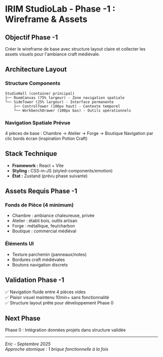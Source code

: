 # IRIM StudioLab - Phase -1 : Wireframe & Assets

## Objectif Phase -1

Créer le wireframe de base avec structure layout claire et collecter les assets visuels pour l'ambiance craft médiévale.

## Architecture Layout

### Structure Components
```
StudioHall (container principal)
├── RoomCanvas (75% largeur) - Zone navigation spatiale
└── SideTower (25% largeur) - Interface permanente
    ├── ControlTower (100px haut) - Contexte temporel
    └── WorkbenchDrawer (100px bas) - Outils opérationnels
```

### Navigation Spatiale Prévue
4 pièces de base : Chambre → Atelier → Forge → Boutique
Navigation par clic bords écran (inspiration Potion Craft)

## Stack Technique

- **Framework :** React + Vite
- **Styling :** CSS-in-JS (styled-components/emotion)
- **État :** Zustand (prévu phase suivante)

## Assets Requis Phase -1

### Fonds de Pièce (4 minimum)
- Chambre : ambiance chaleureuse, privée
- Atelier : établi bois, outils artisan
- Forge : métallique, feu/charbon
- Boutique : commercial médiéval

### Éléments UI
- Texture parchemin (panneaux/notes)
- Bordures craft médiévales
- Boutons navigation discrets

## Validation Phase -1

✅ Navigation fluide entre 4 pièces vides  
✅ Plaisir visuel maintenu 10min+ sans fonctionnalité  
✅ Structure layout prête pour développement Phase 0

## Next Phase

Phase 0 : Intégration données projets dans structure validée

---

*Eric - Septembre 2025*  
*Approche atomique : 1 brique fonctionnelle à la fois*